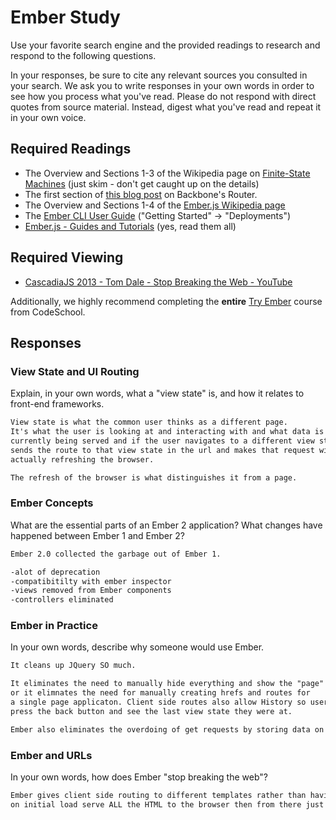 # Ember Study

Use your favorite search engine and the provided readings to research and
respond to the following questions.

In your responses, be sure to cite any relevant sources you consulted in your
search. We ask you to write responses in your own words in order to see how you
process what you've read. Please do not respond with direct quotes from source
material. Instead, digest what you've read and repeat it in your own voice.

## Required Readings

-   The Overview and Sections 1-3 of the Wikipedia page on [Finite-State Machines](https://en.wikipedia.org/wiki/Finite-state_machine)
    (just skim - don't get caught up on the details)
-   The first section of [this blog post](http://pragmatic-backbone.com/routing-and-controllers) on
    Backbone's Router.
-   The Overview and Sections 1-4 of the [Ember.js Wikipedia page](https://en.wikipedia.org/wiki/Ember.js)
-   The [Ember CLI User Guide](http://ember-cli.com/user-guide/)
    ("Getting Started" -> "Deployments")
-   [Ember.js - Guides and Tutorials](https://guides.emberjs.com/v2.4.0/) (yes,
    read them all)

## Required Viewing

-   [CascadiaJS 2013 - Tom Dale - Stop Breaking the Web - YouTube](https://www.youtube.com/watch?v=BQ6at0addi4)

Additionally, we highly recommend completing the **entire** [Try
Ember](https://www.codeschool.com/courses/try-ember) course from CodeSchool.

## Responses

### View State and UI Routing

Explain, in your own words, what a "view state" is, and how it relates to
 front-end frameworks.

```md
View state is what the common user thinks as a different page.
It's what the user is looking at and interacting with and what data is
currently being served and if the user navigates to a different view state, it
sends the route to that view state in the url and makes that request without
actually refreshing the browser.

The refresh of the browser is what distinguishes it from a page.
```

### Ember Concepts

What are the essential parts of an Ember 2 application?
What changes have happened between Ember 1 and Ember 2?

```md
Ember 2.0 collected the garbage out of Ember 1.

-alot of deprecation
-compatibitilty with ember inspector
-views removed from Ember components
-controllers eliminated
```

### Ember in Practice

In your own words, describe why someone would use Ember.

```md
It cleans up JQuery SO much.

It eliminates the need to manually hide everything and show the "page" you want
or it elimnates the need for manually creating hrefs and routes for
a single page applicaton. Client side routes also allow History so users can
press the back button and see the last view state they were at.

Ember also eliminates the overdoing of get requests by storing data on the client.
```

### Ember and URLs

In your own words, how does Ember "stop breaking the web"?

```md
Ember gives client side routing to different templates rather than having to
on initial load serve ALL the HTML to the browser then from there just show and hide

```
